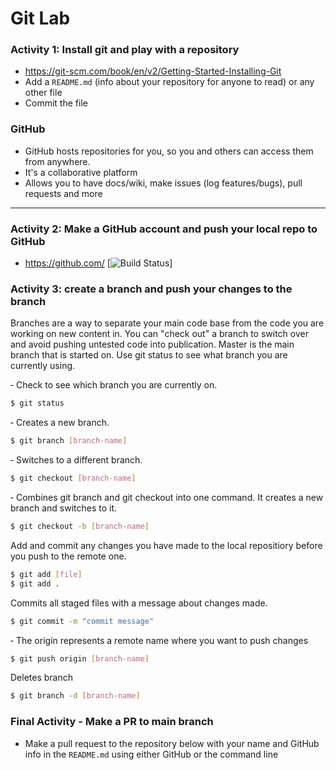 # Git Lab

### Activity 1: Install git and play with a repository
- https://git-scm.com/book/en/v2/Getting-Started-Installing-Git
- Add a `README.md` (info about your repository for anyone to read) or any other file
- Commit the file

### GitHub

- GitHub hosts repositories for you, so you and others can access them from anywhere.
- It's a collaborative platform
- Allows you to have docs/wiki, make issues (log features/bugs), pull requests and more
---

### Activity 2:  Make a GitHub account and push your local repo to GitHub
- https://github.com/
[![Build Status](https://user-images.githubusercontent.com/11183523/42058552-cd7e8904-7aee-11e8-9543-2d3839887fb4.png)]

### Activity 3: create a branch and push your changes to the branch

Branches are a way to separate your main code base from the code you are working on new content in. You can "check out" a branch to switch over and avoid pushing untested code into publication. Master is the main branch that is started on. Use git status to see what branch you are currently using.

‐ Check to see which branch you are currently on.
```sh
$ git status
```
‐ Creates a new branch.
```sh
$ git branch [branch-name]
```
‐ Switches to a different branch.
```sh
$ git checkout [branch-name]
```
‐ Combines git branch and git checkout into one command. It creates a new branch and switches to it.
```sh
$ git checkout -b [branch-name]
```
Add and commit any changes you have made to the local repositiory before you push to the remote one.
```sh
$ git add [file]
$ git add .
```
Commits all staged files with a message about changes made.
```sh
$ git commit -m "commit message"
```
‐ The origin represents a remote name where you want to push changes
```sh
$ git push origin [branch-name]
```
Deletes branch
```sh
$ git branch -d [branch-name]
```

### Final Activity - Make a PR to main branch
- Make a pull request to the repository below with your name and GitHub info in the `README.md` using either GitHub or the command line